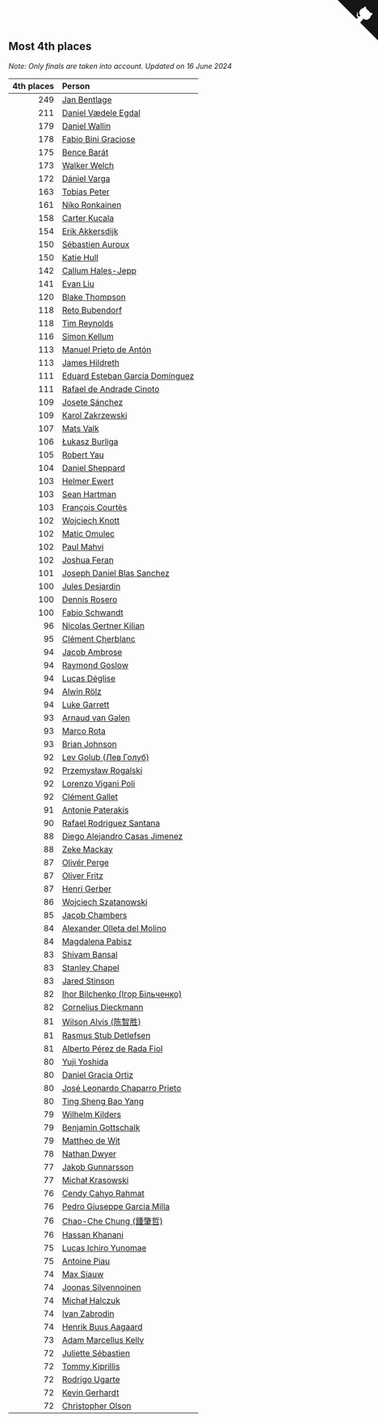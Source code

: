 ## Most 4th places

*Note: Only finals are taken into account.*
*Updated on 16 June 2024*

| 4th places | Person |
| ---: | :--- |
| 249 | [Jan Bentlage](https://www.worldcubeassociation.org/persons/2010BENT01) |
| 211 | [Daniel Vædele Egdal](https://www.worldcubeassociation.org/persons/2013EGDA01) |
| 179 | [Daniel Wallin](https://www.worldcubeassociation.org/persons/2013WALL03) |
| 178 | [Fabio Bini Graciose](https://www.worldcubeassociation.org/persons/2010GRAC02) |
| 175 | [Bence Barát](https://www.worldcubeassociation.org/persons/2008BARA01) |
| 173 | [Walker Welch](https://www.worldcubeassociation.org/persons/2011WELC01) |
| 172 | [Dániel Varga](https://www.worldcubeassociation.org/persons/2008VARG01) |
| 163 | [Tobias Peter](https://www.worldcubeassociation.org/persons/2014PETE03) |
| 161 | [Niko Ronkainen](https://www.worldcubeassociation.org/persons/2010RONK01) |
| 158 | [Carter Kucala](https://www.worldcubeassociation.org/persons/2015KUCA01) |
| 154 | [Erik Akkersdijk](https://www.worldcubeassociation.org/persons/2005AKKE01) |
| 150 | [Sébastien Auroux](https://www.worldcubeassociation.org/persons/2008AURO01) |
| 150 | [Katie Hull](https://www.worldcubeassociation.org/persons/2010HULL01) |
| 142 | [Callum Hales-Jepp](https://www.worldcubeassociation.org/persons/2012HALE01) |
| 141 | [Evan Liu](https://www.worldcubeassociation.org/persons/2009LIUE01) |
| 120 | [Blake Thompson](https://www.worldcubeassociation.org/persons/2010THOM03) |
| 118 | [Reto Bubendorf](https://www.worldcubeassociation.org/persons/2012BUBE01) |
| 118 | [Tim Reynolds](https://www.worldcubeassociation.org/persons/2005REYN01) |
| 116 | [Simon Kellum](https://www.worldcubeassociation.org/persons/2016KELL12) |
| 113 | [Manuel Prieto de Antón](https://www.worldcubeassociation.org/persons/2015ANTO04) |
| 113 | [James Hildreth](https://www.worldcubeassociation.org/persons/2009HILD01) |
| 111 | [Eduard Esteban García Domínguez](https://www.worldcubeassociation.org/persons/2011EDUA01) |
| 111 | [Rafael de Andrade Cinoto](https://www.worldcubeassociation.org/persons/2007CINO01) |
| 109 | [Josete Sánchez](https://www.worldcubeassociation.org/persons/2015SANC18) |
| 109 | [Karol Zakrzewski](https://www.worldcubeassociation.org/persons/2014ZAKR01) |
| 107 | [Mats Valk](https://www.worldcubeassociation.org/persons/2007VALK01) |
| 106 | [Łukasz Burliga](https://www.worldcubeassociation.org/persons/2013BURL01) |
| 105 | [Robert Yau](https://www.worldcubeassociation.org/persons/2009YAUR01) |
| 104 | [Daniel Sheppard](https://www.worldcubeassociation.org/persons/2009SHEP01) |
| 103 | [Helmer Ewert](https://www.worldcubeassociation.org/persons/2015EWER01) |
| 103 | [Sean Hartman](https://www.worldcubeassociation.org/persons/2016HART02) |
| 103 | [François Courtès](https://www.worldcubeassociation.org/persons/2008COUR01) |
| 102 | [Wojciech Knott](https://www.worldcubeassociation.org/persons/2011KNOT01) |
| 102 | [Matic Omulec](https://www.worldcubeassociation.org/persons/2010OMUL02) |
| 102 | [Paul Mahvi](https://www.worldcubeassociation.org/persons/2012MAHV01) |
| 102 | [Joshua Feran](https://www.worldcubeassociation.org/persons/2011FERA01) |
| 101 | [Joseph Daniel Blas Sanchez](https://www.worldcubeassociation.org/persons/2016SANC08) |
| 100 | [Jules Desjardin](https://www.worldcubeassociation.org/persons/2010DESJ01) |
| 100 | [Dennis Rosero](https://www.worldcubeassociation.org/persons/2010ROSE03) |
| 100 | [Fabio Schwandt](https://www.worldcubeassociation.org/persons/2014SCHW02) |
| 96 | [Nicolas Gertner Kilian](https://www.worldcubeassociation.org/persons/2013GERT01) |
| 95 | [Clément Cherblanc](https://www.worldcubeassociation.org/persons/2014CHER05) |
| 94 | [Jacob Ambrose](https://www.worldcubeassociation.org/persons/2010AMBR01) |
| 94 | [Raymond Goslow](https://www.worldcubeassociation.org/persons/2014GOSL01) |
| 94 | [Lucas Déglise](https://www.worldcubeassociation.org/persons/2015DEGL01) |
| 94 | [Alwin Rölz](https://www.worldcubeassociation.org/persons/2016ROLZ01) |
| 94 | [Luke Garrett](https://www.worldcubeassociation.org/persons/2017GARR05) |
| 93 | [Arnaud van Galen](https://www.worldcubeassociation.org/persons/2006GALE01) |
| 93 | [Marco Rota](https://www.worldcubeassociation.org/persons/2009ROTA01) |
| 93 | [Brian Johnson](https://www.worldcubeassociation.org/persons/2013JOHN10) |
| 92 | [Lev Golub (Лев Голуб)](https://www.worldcubeassociation.org/persons/2014HOLU01) |
| 92 | [Przemysław Rogalski](https://www.worldcubeassociation.org/persons/2013ROGA02) |
| 92 | [Lorenzo Vigani Poli](https://www.worldcubeassociation.org/persons/2007POLI01) |
| 92 | [Clément Gallet](https://www.worldcubeassociation.org/persons/2004GALL02) |
| 91 | [Antonie Paterakis](https://www.worldcubeassociation.org/persons/2012PATE01) |
| 90 | [Rafael Rodriguez Santana](https://www.worldcubeassociation.org/persons/2012SANT12) |
| 88 | [Diego Alejandro Casas Jimenez](https://www.worldcubeassociation.org/persons/2014JIME05) |
| 88 | [Zeke Mackay](https://www.worldcubeassociation.org/persons/2015MACK06) |
| 87 | [Olivér Perge](https://www.worldcubeassociation.org/persons/2007PERG01) |
| 87 | [Oliver Fritz](https://www.worldcubeassociation.org/persons/2014FRIT02) |
| 87 | [Henri Gerber](https://www.worldcubeassociation.org/persons/2014GERB01) |
| 86 | [Wojciech Szatanowski](https://www.worldcubeassociation.org/persons/2011SZAT01) |
| 85 | [Jacob Chambers](https://www.worldcubeassociation.org/persons/2017CHAM09) |
| 84 | [Alexander Olleta del Molino](https://www.worldcubeassociation.org/persons/2008OLLE01) |
| 84 | [Magdalena Pabisz](https://www.worldcubeassociation.org/persons/2017PABI01) |
| 83 | [Shivam Bansal](https://www.worldcubeassociation.org/persons/2011BANS02) |
| 83 | [Stanley Chapel](https://www.worldcubeassociation.org/persons/2016CHAP04) |
| 83 | [Jared Stinson](https://www.worldcubeassociation.org/persons/2014STIN01) |
| 82 | [Ihor Bilchenko (Ігор Більченко)](https://www.worldcubeassociation.org/persons/2011BILC01) |
| 82 | [Cornelius Dieckmann](https://www.worldcubeassociation.org/persons/2009DIEC01) |
| 81 | [Wilson Alvis (陈智胜)](https://www.worldcubeassociation.org/persons/2011ALVI01) |
| 81 | [Rasmus Stub Detlefsen](https://www.worldcubeassociation.org/persons/2014DETL01) |
| 81 | [Alberto Pérez de Rada Fiol](https://www.worldcubeassociation.org/persons/2011FIOL01) |
| 80 | [Yuji Yoshida](https://www.worldcubeassociation.org/persons/2015YOSH01) |
| 80 | [Daniel Gracia Ortiz](https://www.worldcubeassociation.org/persons/2009ORTI01) |
| 80 | [José Leonardo Chaparro Prieto](https://www.worldcubeassociation.org/persons/2011CHAP01) |
| 80 | [Ting Sheng Bao Yang](https://www.worldcubeassociation.org/persons/2008BAOY01) |
| 79 | [Wilhelm Kilders](https://www.worldcubeassociation.org/persons/2010KILD02) |
| 79 | [Benjamin Gottschalk](https://www.worldcubeassociation.org/persons/2016GOTT01) |
| 79 | [Mattheo de Wit](https://www.worldcubeassociation.org/persons/2015WITM01) |
| 78 | [Nathan Dwyer](https://www.worldcubeassociation.org/persons/2011DWYE02) |
| 77 | [Jakob Gunnarsson](https://www.worldcubeassociation.org/persons/2015GUNN01) |
| 77 | [Michał Krasowski](https://www.worldcubeassociation.org/persons/2013KRAS02) |
| 76 | [Cendy Cahyo Rahmat](https://www.worldcubeassociation.org/persons/2010RAHM02) |
| 76 | [Pedro Giuseppe Garcia Milla](https://www.worldcubeassociation.org/persons/2016MILL07) |
| 76 | [Chao-Che Chung (鍾肇哲)](https://www.worldcubeassociation.org/persons/2012CHON03) |
| 76 | [Hassan Khanani](https://www.worldcubeassociation.org/persons/2018KHAN26) |
| 75 | [Lucas Ichiro Yunomae](https://www.worldcubeassociation.org/persons/2014YUNO01) |
| 75 | [Antoine Piau](https://www.worldcubeassociation.org/persons/2008PIAU01) |
| 74 | [Max Siauw](https://www.worldcubeassociation.org/persons/2017SIAU02) |
| 74 | [Joonas Silvennoinen](https://www.worldcubeassociation.org/persons/2016SILV07) |
| 74 | [Michał Halczuk](https://www.worldcubeassociation.org/persons/2006HALC01) |
| 74 | [Ivan Zabrodin](https://www.worldcubeassociation.org/persons/2012ZABR01) |
| 74 | [Henrik Buus Aagaard](https://www.worldcubeassociation.org/persons/2006BUUS01) |
| 73 | [Adam Marcellus Kelly](https://www.worldcubeassociation.org/persons/2016KELL10) |
| 72 | [Juliette Sébastien](https://www.worldcubeassociation.org/persons/2014SEBA01) |
| 72 | [Tommy Kiprillis](https://www.worldcubeassociation.org/persons/2014KIPR01) |
| 72 | [Rodrigo Ugarte](https://www.worldcubeassociation.org/persons/2015UGAR01) |
| 72 | [Kevin Gerhardt](https://www.worldcubeassociation.org/persons/2013GERH01) |
| 72 | [Christopher Olson](https://www.worldcubeassociation.org/persons/2009OLSO01) |


<a href="https://github.com/jonatanklosko/wca_statistics" class="github-corner" aria-label="View source on Github"><svg width="80" height="80" viewBox="0 0 250 250" style="fill:#151513; color:#fff; position: absolute; top: 0; border: 0; right: 0;" aria-hidden="true"><path d="M0,0 L115,115 L130,115 L142,142 L250,250 L250,0 Z"></path><path d="M128.3,109.0 C113.8,99.7 119.0,89.6 119.0,89.6 C122.0,82.7 120.5,78.6 120.5,78.6 C119.2,72.0 123.4,76.3 123.4,76.3 C127.3,80.9 125.5,87.3 125.5,87.3 C122.9,97.6 130.6,101.9 134.4,103.2" fill="currentColor" style="transform-origin: 130px 106px;" class="octo-arm"></path><path d="M115.0,115.0 C114.9,115.1 118.7,116.5 119.8,115.4 L133.7,101.6 C136.9,99.2 139.9,98.4 142.2,98.6 C133.8,88.0 127.5,74.4 143.8,58.0 C148.5,53.4 154.0,51.2 159.7,51.0 C160.3,49.4 163.2,43.6 171.4,40.1 C171.4,40.1 176.1,42.5 178.8,56.2 C183.1,58.6 187.2,61.8 190.9,65.4 C194.5,69.0 197.7,73.2 200.1,77.6 C213.8,80.2 216.3,84.9 216.3,84.9 C212.7,93.1 206.9,96.0 205.4,96.6 C205.1,102.4 203.0,107.8 198.3,112.5 C181.9,128.9 168.3,122.5 157.7,114.1 C157.9,116.9 156.7,120.9 152.7,124.9 L141.0,136.5 C139.8,137.7 141.6,141.9 141.8,141.8 Z" fill="currentColor" class="octo-body"></path></svg></a><style>.github-corner:hover .octo-arm{animation:octocat-wave 560ms ease-in-out}@keyframes octocat-wave{0%,100%{transform:rotate(0)}20%,60%{transform:rotate(-25deg)}40%,80%{transform:rotate(10deg)}}@media (max-width:500px){.github-corner:hover .octo-arm{animation:none}.github-corner .octo-arm{animation:octocat-wave 560ms ease-in-out}}</style>
